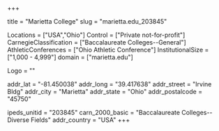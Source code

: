 
+++

title = "Marietta College"
slug = "marietta.edu_203845"

Locations = ["USA","Ohio"]
Control = ["Private not-for-profit"]
CarnegieClassification = ["Baccalaureate Colleges--General"]
AthleticConferences = ["Ohio Athletic Conference"]
InstitutionalSize = ["1,000 - 4,999"]
domain = ["marietta.edu"]

Logo = ""

addr_lat = "-81.450038"
addr_long = "39.417638"
addr_street = "Irvine Bldg"
addr_city = "Marietta"
addr_state = "Ohio"
addr_postalcode = "45750"

ipeds_unitid = "203845"
carn_2000_basic = "Baccalaureate Colleges--Diverse Fields"
addr_country = "USA"
+++
    
